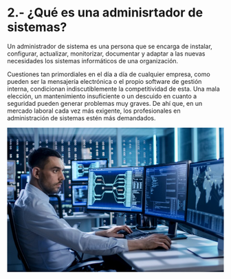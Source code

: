 # 2.- ¿Qué es una adminisrtador de sistemas?

Un administrador de sistema es una persona que se encarga de instalar, configurar, actualizar, monitorizar, documentar y adaptar a las nuevas necesidades los sistemas informáticos de una organización.

Cuestiones tan primordiales en el día a día de cualquier empresa, como pueden ser la mensajería electrónica o el propio software de gestión interna, condicionan indiscutiblemente la competitividad de esta. Una mala elección, un mantenimiento insuficiente o un descuido en cuanto a seguridad pueden generar problemas muy graves. De ahí que, en un mercado laboral cada vez más exigente, los profesionales en administración de sistemas estén más demandados.

![image](/img/desarrollo-de-sistemas-instituto-libertador.jpg)
